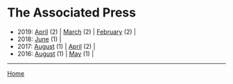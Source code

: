 # The Associated Press

  * 2019: 
      [April](./the-associated-press-2019-04.md) (2) | 
      [March](./the-associated-press-2019-03.md) (2) | 
      [February](./the-associated-press-2019-02.md) (2) | 
  * 2018: 
      [June](./the-associated-press-2018-06.md) (1) | 
  * 2017: 
      [August](./the-associated-press-2017-08.md) (1) | 
      [April](./the-associated-press-2017-04.md) (2) | 
  * 2016: 
      [August](./the-associated-press-2016-08.md) (1) | 
      [May](./the-associated-press-2016-05.md) (1) | 

----

[Home](../)

